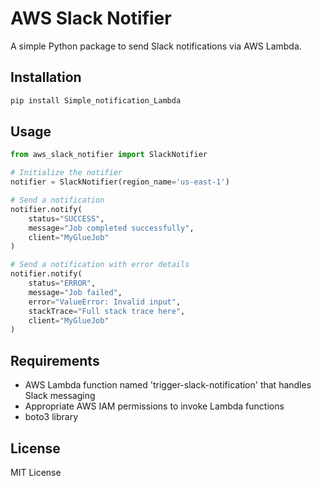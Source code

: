 # AWS Slack Notifier

A simple Python package to send Slack notifications via AWS Lambda.

## Installation

```bash
pip install Simple_notification_Lambda
```

## Usage

```python
from aws_slack_notifier import SlackNotifier

# Initialize the notifier
notifier = SlackNotifier(region_name='us-east-1')

# Send a notification
notifier.notify(
    status="SUCCESS",
    message="Job completed successfully",
    client="MyGlueJob"
)

# Send a notification with error details
notifier.notify(
    status="ERROR",
    message="Job failed",
    error="ValueError: Invalid input",
    stackTrace="Full stack trace here",
    client="MyGlueJob"
)
```

## Requirements

- AWS Lambda function named 'trigger-slack-notification' that handles Slack messaging
- Appropriate AWS IAM permissions to invoke Lambda functions
- boto3 library

## License

MIT License